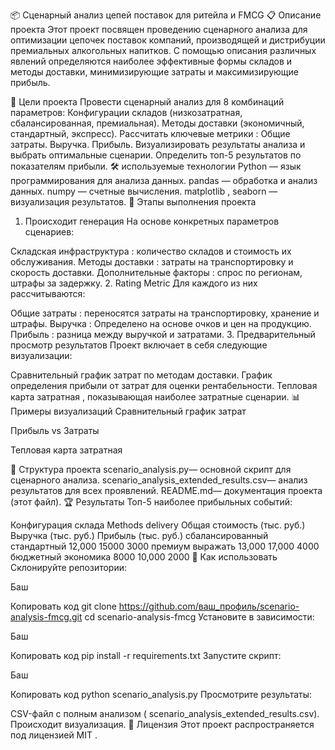📦 Сценарный анализ цепей поставок для ритейла и FMCG
📋 Описание проекта
Этот проект посвящен проведению сценарного анализа для оптимизации цепочек поставок компаний, производящей и дистрибуции премиальных алкогольных напитков. С помощью описания различных явлений определяются наиболее эффективные формы складов и методы доставки, минимизирующие затраты и максимизирующие прибыль.

🎯 Цели проекта
Провести сценарный анализ для 8 комбинаций параметров:
Конфигурации складов (низкозатратная, сбалансированная, премиальная).
Методы доставки (экономичный, стандартный, экспресс).
Рассчитать ключевые метрики :
Общие затраты.
Выручка.
Прибыль.
Визуализировать результаты анализа и выбрать оптимальные сценарии.
Определить топ-5 результатов по показателям прибыли.
🛠 используемые технологии
Python — язык программирования для анализа данных.
pandas — обработка и анализ данных.
numpy — счетные вычисления.
matplotlib , seaborn — визуализация результатов.
🚀 Этапы выполнения проекта
1. Происходит генерация
На основе конкретных параметров сценариев:

Складская инфраструктура : количество складов и стоимость их обслуживания.
Методы доставки : затраты на транспортировку и скорость доставки.
Дополнительные факторы : спрос по регионам, штрафы за задержку.
2. Rating Metric
Для каждого из них рассчитываются:

Общие затраты : переносятся затраты на транспортировку, хранение и штрафы.
Выручка : Определено на основе очков и цен на продукцию.
Прибыль : разница между выручкой и затратами.
3. Предварительный просмотр результатов
Проект включает в себя следующие визуализации:

Сравнительный график затрат по методам доставки.
График определения прибыли от затрат для оценки рентабельности.
Тепловая карта затратная , показывающая наиболее затратные сценарии.
📊 Примеры визуализаций
Сравнительный график затрат

Прибыль vs Затраты

Тепловая карта затратная

📂 Структура проекта
scenario_analysis.py— основной скрипт для сценарного анализа.
scenario_analysis_extended_results.csv— анализ результатов для всех проявлений.
README.md— документация проекта (этот файл).
🏆 Результаты
Топ-5 наиболее прибыльных событий:

Конфигурация склада	Methods delivery	Общая стоимость (тыс. руб.)	Выручка (тыс. руб.)	Прибыль (тыс. руб.)
сбалансированный	стандартный	12,000	15000	3000
премиум	выражать	13,000	17,000	4000
бюджетный	экономика	8000	10,000	2000
🧩 Как использовать
Склонируйте репозитории:

Баш

Копировать код
git clone https://github.com/ваш_профиль/scenario-analysis-fmcg.git
cd scenario-analysis-fmcg
Установите в зависимости:

Баш

Копировать код
pip install -r requirements.txt
Запустите скрипт:

Баш

Копировать код
python scenario_analysis.py
Просмотрите результаты:

CSV-файл с полным анализом ( scenario_analysis_extended_results.csv).
Происходит визуализация.
📝 Лицензия
Этот проект распространяется под лицензией MIT .

